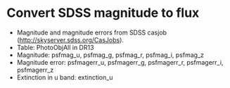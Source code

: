 # Convert SDSS magnitude to flux

* Magnitude and magnitude errors from SDSS casjob (http://skyserver.sdss.org/CasJobs).
* Table: PhotoObjAll in DR13
* Magnitude: psfmag_u, psfmag_g, psfmag_r, psfmag_i, psfmag_z
* Magnitude error: psfmagerr_u, psfmagerr_g, psfmagerr_r, psfmagerr_i, psfmagerr_z
* Extinction in u band: extinction_u
